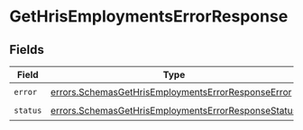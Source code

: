 # GetHrisEmploymentsErrorResponse


## Fields

| Field                                                                                                                      | Type                                                                                                                       | Required                                                                                                                   | Description                                                                                                                |
| -------------------------------------------------------------------------------------------------------------------------- | -------------------------------------------------------------------------------------------------------------------------- | -------------------------------------------------------------------------------------------------------------------------- | -------------------------------------------------------------------------------------------------------------------------- |
| `error`                                                                                                                    | [errors.SchemasGetHrisEmploymentsErrorResponseError](../../models/errors/schemasgethrisemploymentserrorresponseerror.md)   | :heavy_check_mark:                                                                                                         | N/A                                                                                                                        |
| `status`                                                                                                                   | [errors.SchemasGetHrisEmploymentsErrorResponseStatus](../../models/errors/schemasgethrisemploymentserrorresponsestatus.md) | :heavy_check_mark:                                                                                                         | N/A                                                                                                                        |